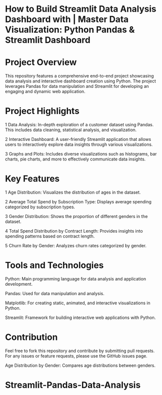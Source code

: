 # How to Build Streamlit Data Analysis Dashboard with  | Master Data Visualization: Python Pandas & Streamlit Dashboard

# Project Overview

This repository features a comprehensive end-to-end project showcasing data analysis and interactive dashboard creation using Python. The project leverages Pandas for data manipulation and Streamlit for developing an engaging and dynamic web application.

# Project Highlights
1 Data Analysis: In-depth exploration of a customer dataset using Pandas. This includes data cleaning, statistical analysis, and visualization.

2 Interactive Dashboard: A user-friendly Streamlit application that allows users to interactively explore data insights through various visualizations.

3 Graphs and Plots: Includes diverse visualizations such as histograms, bar charts, pie charts, and more to effectively communicate data insights.


# Key Features

1 Age Distribution: Visualizes the distribution of ages in the dataset.

2 Average Total Spend by Subscription Type: Displays average spending categorized by subscription types.

3 Gender Distribution: Shows the proportion of different genders in the dataset.

4 Total Spend Distribution by Contract Length: Provides insights into spending patterns based on contract length.

5 Churn Rate by Gender: Analyzes churn rates categorized by gender.




# Tools and Technologies

Python: Main programming language for data analysis and application development.

Pandas: Used for data manipulation and analysis.

Matplotlib: For creating static, animated, and interactive visualizations in Python.

Streamlit: Framework for building interactive web applications with Python.


# Contribution

Feel free to fork this repository and contribute by submitting pull requests. For any issues or feature requests, please use the GitHub issues page.












Age Distribution by Gender: Compares age distributions between genders.
# Streamlit-Pandas-Data-Analysis
